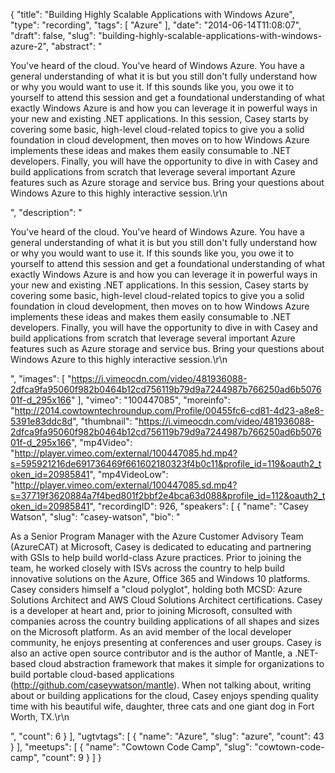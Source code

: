 {
  "title": "Building Highly Scalable Applications with Windows Azure",
  "type": "recording",
  "tags": [
    "Azure"
  ],
  "date": "2014-06-14T11:08:07",
  "draft": false,
  "slug": "building-highly-scalable-applications-with-windows-azure-2",
  "abstract": "<p>You've heard of the cloud. You've heard of Windows Azure. You have a general understanding of what it is but you still don't fully understand how or why you would want to use it. If this sounds like you, you owe it to yourself to attend this session and get a foundational understanding of what exactly Windows Azure is and how you can leverage it in powerful ways in your new and existing .NET applications. In this session, Casey starts by covering some basic, high-level cloud-related topics to give you a solid foundation in cloud development, then moves on to how Windows Azure implements these ideas and makes them easily consumable to .NET developers. Finally, you will have the opportunity to dive in with Casey and build applications from scratch that leverage several important Azure features such as Azure storage and service bus. Bring your questions about Windows Azure to this highly interactive session.\r\n</p>",
  "description": "<p>You've heard of the cloud. You've heard of Windows Azure. You have a general understanding of what it is but you still don't fully understand how or why you would want to use it. If this sounds like you, you owe it to yourself to attend this session and get a foundational understanding of what exactly Windows Azure is and how you can leverage it in powerful ways in your new and existing .NET applications. In this session, Casey starts by covering some basic, high-level cloud-related topics to give you a solid foundation in cloud development, then moves on to how Windows Azure implements these ideas and makes them easily consumable to .NET developers. Finally, you will have the opportunity to dive in with Casey and build applications from scratch that leverage several important Azure features such as Azure storage and service bus. Bring your questions about Windows Azure to this highly interactive session.\r\n</p>",
  "images": [
    "https://i.vimeocdn.com/video/481936088-2dfca9fa95060f982b0464b12cd756119b79d9a7244987b766250ad6b507601f-d_295x166"
  ],
  "vimeo": "100447085",
  "moreinfo": "http://2014.cowtowntechroundup.com/Profile/00455fc6-cd81-4d23-a8e8-5391e83ddc8d",
  "thumbnail": "https://i.vimeocdn.com/video/481936088-2dfca9fa95060f982b0464b12cd756119b79d9a7244987b766250ad6b507601f-d_295x166",
  "mp4Video": "http://player.vimeo.com/external/100447085.hd.mp4?s=595921216de691736469f661602180323f4b0c11&profile_id=119&oauth2_token_id=20985841",
  "mp4VideoLow": "http://player.vimeo.com/external/100447085.sd.mp4?s=37719f3620884a7f4bed801f2bbf2e4bca63d088&profile_id=112&oauth2_token_id=20985841",
  "recordingID": 926,
  "speakers": [
    {
      "name": "Casey Watson",
      "slug": "casey-watson",
      "bio": "<p>As a Senior Program Manager with the Azure Customer Advisory Team (AzureCAT) at Microsoft, Casey is dedicated to educating and partnering with GSIs to help build world-class Azure practices. Prior to joining the team, he worked closely with ISVs across the country to help build innovative solutions on the Azure, Office 365 and Windows 10 platforms. Casey considers himself a \"cloud polyglot\", holding both MCSD: Azure Solutions Architect and AWS Cloud Solutions Architect certifications. Casey is a developer at heart and, prior to joining Microsoft, consulted with companies across the country building applications of all shapes and sizes on the Microsoft platform. As an avid member of the local developer community, he enjoys presenting at conferences and user groups. Casey is also an active open source contributor and is the author of Mantle, a .NET-based cloud abstraction framework that makes it simple for organizations to build portable cloud-based applications (http://github.com/caseywatson/mantle). When not talking about, writing about or building applications for the cloud, Casey enjoys spending quality time with his beautiful wife, daughter, three cats and one giant dog in Fort Worth, TX.\r\n</p>",
      "count": 6
    }
  ],
  "ugtvtags": [
    {
      "name": "Azure",
      "slug": "azure",
      "count": 43
    }
  ],
  "meetups": [
    {
      "name": "Cowtown Code Camp",
      "slug": "cowtown-code-camp",
      "count": 9
    }
  ]
}